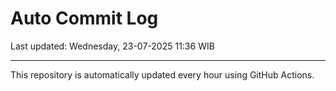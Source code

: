 # Auto Commit Log

Last updated: Wednesday, 23-07-2025 11:36 WIB

---

This repository is automatically updated every hour using GitHub Actions.
